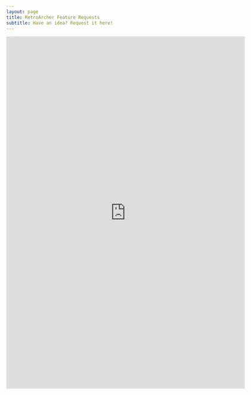 ```yaml
---
layout: page
title: RetroArcher Feature Requests
subtitle: Have an idea? Request it here!
---
```

<iframe src="https://retroarcher.featureupvote.com/" width="640" height="943" frameborder="0" marginheight="0" marginwidth="0">Loading…</iframe>

